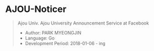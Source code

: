 # AJOU-Noticer
> Ajou Univ. Ajou University Announcement Service at Facebook
> * Author: PARK MYEONGJIN
> * Language: Go
> * Development Period: 2018-01-06 - ing
